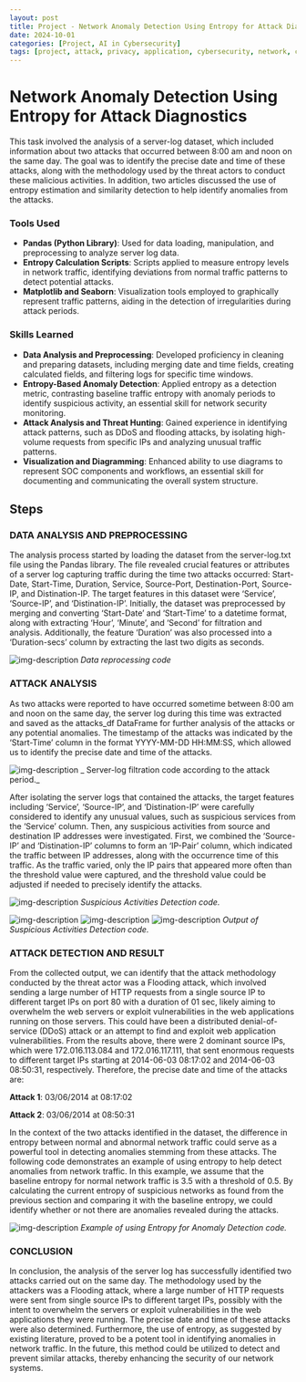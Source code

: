 ```yaml
---
layout: post
title: Project - Network Anomaly Detection Using Entropy for Attack Diagnostics
date: 2024-10-01
categories: [Project, AI in Cybersecurity]
tags: [project, attack, privacy, application, cybersecurity, network, compliance-assessment, cookie, data-security]
---
```


# Network Anomaly Detection Using Entropy for Attack Diagnostics

This task involved the analysis of a server-log dataset, which included information about two attacks that occurred between 8:00 am and noon on the same day. The goal was to identify the precise date and time of these attacks, along with the methodology used by the threat actors to conduct these malicious activities. In addition, two articles discussed the use of entropy estimation and similarity detection to help identify anomalies from the attacks.


### Tools Used

- **Pandas (Python Library)**: Used for data loading, manipulation, and preprocessing to analyze server log data.
- **Entropy Calculation Scripts**: Scripts applied to measure entropy levels in network traffic, identifying deviations from normal traffic patterns to detect potential attacks.
- **Matplotlib and Seaborn**: Visualization tools employed to graphically represent traffic patterns, aiding in the detection of irregularities during attack periods.

### Skills Learned

- **Data Analysis and Preprocessing**: Developed proficiency in cleaning and preparing datasets, including merging date and time fields, creating calculated fields, and filtering logs for specific time windows.
- **Entropy-Based Anomaly Detection**: Applied entropy as a detection metric, contrasting baseline traffic entropy with anomaly periods to identify suspicious activity, an essential skill for network security monitoring.
- **Attack Analysis and Threat Hunting**: Gained experience in identifying attack patterns, such as DDoS and flooding attacks, by isolating high-volume requests from specific IPs and analyzing unusual traffic patterns.
- **Visualization and Diagramming**: Enhanced ability to use diagrams to represent SOC components and workflows, an essential skill for documenting and communicating the overall system structure.


## Steps

### DATA ANALYSIS AND PREPROCESSING
The analysis process started by loading the dataset from the server-log.txt file using the Pandas library. The file revealed crucial features or attributes of a server log capturing traffic during the time two attacks occurred: Start-Date, Start-Time, Duration, Service, Source-Port, Destination-Port, Source-IP, and Distination-IP. The target features in this dataset were ‘Service’, ‘Source-IP’, and ‘Distination-IP’. Initially, the dataset was preprocessed by merging and converting ‘Start-Date’ and ‘Start-Time’ to a datetime format, along with extracting ‘Hour’, ‘Minute’, and ‘Second’ for filtration and analysis. Additionally, the feature ‘Duration’ was also processed into a ‘Duration-secs’ column by extracting the last two digits as seconds.

![img-description](https://github.com/user-attachments/assets/78ea2334-e27c-4dcb-b3e8-3127df090296)
_Data reprocessing code_


### ATTACK ANALYSIS
As two attacks were reported to have occurred sometime between 8:00 am and noon on the same day, the server log during this time was extracted and saved as the attacks_df DataFrame for further analysis of the attacks or any potential anomalies. The timestamp of the attacks was indicated by the ‘Start-Time’ column in the format YYYY-MM-DD HH:MM:SS, which allowed us to identify the precise date and time of the attacks.

![img-description](https://github.com/user-attachments/assets/f7d78ef4-a8c1-44ab-b271-c972731bb5eb)
_ Server-log filtration code according to the attack period._

After isolating the server logs that contained the attacks, the target features including ‘Service’, ‘Source-IP’, and ‘Distination-IP’ were carefully considered to identify any unusual values, such as suspicious services from the ‘Service’ column. Then, any suspicious activities from source and destination IP addresses were investigated. First, we combined the ‘Source-IP’ and ‘Distination-IP’ columns to form an ‘IP-Pair’ column, which indicated the traffic between IP addresses, along with the occurrence time of this traffic. As the traffic varied, only the IP pairs that appeared more often than the threshold value were captured, and the threshold value could be adjusted if needed to precisely identify the attacks.

![img-description](https://github.com/user-attachments/assets/6b3c9a2f-4111-411f-90de-ea872bcd92d2)
_Suspicious Activities Detection code._

![img-description](https://github.com/user-attachments/assets/d74aade7-aba8-41d5-92a7-85384191930b)
![img-description](https://github.com/user-attachments/assets/909e05a1-81b4-495a-bc13-ab4531a1edd2)
![img-description](https://github.com/user-attachments/assets/52eb5357-865b-42b2-b537-6bcdb3bd4cf4)
_Output of Suspicious Activities Detection code._

### ATTACK DETECTION AND RESULT
From the collected output, we can identify that the attack methodology conducted by the threat actor was a Flooding attack, which involved sending a large number of HTTP requests from a single source IP to different target IPs on port 80 with a duration of 01 sec, likely aiming to overwhelm the web servers or exploit vulnerabilities in the web applications running on those servers. This could have been a distributed denial-of-service (DDoS) attack or an attempt to find and exploit web application vulnerabilities. From the results above, there were 2 dominant source IPs, which were 172.016.113.084 and 172.016.117.111, that sent enormous requests to different target IPs starting at 2014-06-03 08:17:02 and 2014-06-03 08:50:31, respectively. Therefore, the precise date and time of the attacks are:

**Attack 1**: 03/06/2014 at 08:17:02

**Attack 2**: 03/06/2014 at 08:50:31

In the context of the two attacks identified in the dataset, the difference in entropy between normal and abnormal network traffic could serve as a powerful tool in detecting anomalies stemming from these attacks. The following code demonstrates an example of using entropy to help detect anomalies from network traffic. In this example, we assume that the baseline entropy for normal network traffic is 3.5 with a threshold of 0.5. By calculating the current entropy of suspicious networks as found from the previous section and comparing it with the baseline entropy, we could identify whether or not there are anomalies revealed during the attacks.

![img-description](https://github.com/user-attachments/assets/b2970236-34b1-4dae-90a7-e523d62a1268)
_Example of using Entropy for Anomaly Detection code._

### CONCLUSION
In conclusion, the analysis of the server log has successfully identified two attacks carried out on the same day. The methodology used by the attackers was a Flooding attack, where a large number of HTTP requests were sent from single source IPs to different target IPs, possibly with the intent to overwhelm the servers or exploit vulnerabilities in the web applications they were running. The precise date and time of these attacks were also determined. Furthermore, the use of entropy, as suggested by existing literature, proved to be a potent tool in identifying anomalies in network traffic. In the future, this method could be utilized to detect and prevent similar attacks, thereby enhancing the security of our network systems.